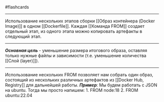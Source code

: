 #flashcards
***
Использование нескольких этапов сборки [[Образ контейнера (Docker Image)]] в одном [[Dockerfile]].
Каждая [[Команда FROM]] создает отдельный этап, из одного этапа можно копировать артефакты в следующий этап.
***
***Основная цель*** - уменьшение размера итогового образа, оставляя только нужные файлы и зависимости (т.е. уменьшение количества [[Слой (layer)]]).
***
Использование нескольких FROM позволяет нам собрать один образ, состоящий из нескольких различных артефактов из [[Docker Hub, Registry]] для дальнейшей работы.
***Пример***:
	Мы будем работать с JSON на ubuntu. Тогда мы просто напишем:
	1. FROM node:18
	2. FROM ubuntu:22.04
<!--SR:!2025-10-08,9,250-->